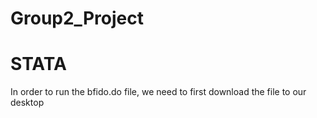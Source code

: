 # Group2_Project
# STATA
In order to run the bfido.do file, we need to first download the file to our desktop
